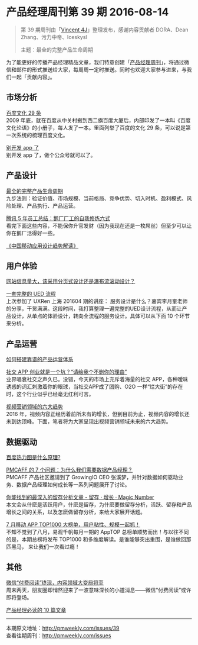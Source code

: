 # 产品经理周刊第 39 期 2016-08-14

> 第 39 期周刊由「[Vincent 4J](http://pmweekly.com/contributors#vincent4j)」整理发布，感谢内容贡献者 DORA、Dean Zhang、污力中帝、Iceskysl   
> 
> 主题：最全的完整产品生命周期

为了能更好的传播产品经理精品文章，我们特意创建「[产品经理周刊](http://pmweekly.com/)」，将通过微信和邮件的形式推送给大家，每周周一定时推送。同时也欢迎大家参与进来，与我们一起「贡献内容」。 

## 市场分析   

[百度文化 29 条](https://zhuanlan.zhihu.com/p/21925653)  
2009 年底，就在百度从中关村搬到西二旗百度大厦后，内部印发了一本叫《百度文化论语》的小册子，每人发了一本。里面列举了百度的文化 29 条，可以说是第一次系统的梳理百度文化。     

[别开发  app 了](http://mp.weixin.qq.com/s?__biz=MjM5ODQwMjA4MA==&mid=2649293557&idx=1&sn=98f34bb53a54331887cb99972c89e1bc&scene=1&srcid=0809emot471fytYaN3nZc06n#rd)   
别开发 app 了，做个公众号就可以了。  


## 产品设计

[最全的完整产品生命周期](http://mp.weixin.qq.com/s?__biz=MzIxMzM0OTYzMg==&mid=2247484284&idx=1&sn=471fd8693080d0c6c5778612149d8373&scene=1&srcid=0811lHPnDdqzP5jpbNzvEduq#rd)   
九步法则：验证价值、市场规模、当前格局、竞争优势、切入时机、盈利模式、风险处理、产品执行、产品运营。   

[腾讯 5 年员工总结：鹅厂厂工的自我修炼六式](http://mp.weixin.qq.com/s?__biz=MjM5NjAyMzcyMA==&mid=2659990841&idx=2&sn=78ba27c6ac1c23714858a83fc9aba70d&scene=1&srcid=0811KLGQY9cGdGkjmlD3vaaS#rd)  
看完下面这些内容，不能保你升官发财（因为我现在还是一枚屌丝）但至少可以让你在鹅厂活得好一些。   

[《中国移动应用设计趋势解读》](http://www.ui.cn/detail/33849.html)   


## 用户体验

[网站信息量大，该采用分页式设计还是瀑布流滚动设计？](http://mp.weixin.qq.com/s?__biz=MjM5NjA3ODI3Ng==&mid=2649828479&idx=1&sn=b5da62d6cf49cc99f1d0d55ed6718eb1&scene=1&srcid=0811xephpSeKiitWTmeKpVkt#rd)   

[一套完整的 UED 流程](http://mp.weixin.qq.com/s?__biz=MzIzOTE0NjczMw==&mid=2654863882&idx=1&sn=15e7ba85f31ccb2d04878fe806549dca&scene=1&srcid=0812pvSw3nCko7zWXE5knAHS#rd)  
上次参加了 UXRen 上海 201604 期的讲座： 服务设计是什么？嘉宾李月奎老师的分享，干货满满。这段时间，我打算整理一遍完整的UED设计流程，从而让产品设计，从单点的体验设计，转向全流程的服务设计。具体可以从下面 10 个环节来分析。   

## 产品运营

[如何搭建靠谱的产品运营体系](http://mp.weixin.qq.com/s?__biz=MzAxMzc5NDAyMw==&mid=2650510084&idx=1&sn=2be9592287e116b3caa3d14b3a661171&scene=1&srcid=0814xZXEvLTJGLww30wPw8o1#rd)   

[社交 APP 创业就是一个坑？“请给我个不删你的理由”](http://mp.weixin.qq.com/s?__biz=MzAxMzc5NDAyMw==&mid=2650510078&idx=1&sn=a0ec24f3eb826e3ff8494d847c0145ba&scene=1&srcid=0809Okn5DAkZ7uXFSu3fs9j7#rd)    
业界唱衰社交之声久已。没错，今天的市场上充斥着海量的社交 APP，各种暧昧诱惑的词汇刺激着你的眼球，当社交APP成了团购、O2O 一样“烂大街”的存在时，这个行业似乎已经毫无红利可言。    

[视频营销领域的六大趋势](http://mp.weixin.qq.com/s?__biz=MzAxMzc5NDAyMw==&mid=2650510081&idx=1&sn=74aff0b0145f747e78e7c557d3825e21&scene=1&srcid=0811MmVdfU3D6nMaUdIMnaZC#rd)   
2016 年，视频内容正经历着前所未有的增长，但到目前为止，视频内容的增长还未到达顶峰。下面，笔者将为大家呈现出视频营销领域未来的六大趋势。   


## 数据驱动  

[百度热力图是什么原理?](https://www.zhihu.com/question/23328249/answer/115671828)    

[PMCAFF 的 7 个问题：为什么我们需要数据产品经理？](http://mp.weixin.qq.com/s?__biz=MzI2MTAxOTk5OQ==&mid=2650941296&idx=1&sn=52474c28203c15bc13aad442e82ccb83&scene=1&srcid=0811nJqotmuUoVZJAn85beXP#rd)   
PMCAFF 产品社区邀请到了 GrowingIO CEO 张溪梦，并针对数据如何驱动业务、数据产品经理如何成长等一系列问题展开了讨论。   


[你能找到的最深入的留存分析文章 - 留存 · 增长 · Magic Number](https://zhuanlan.zhihu.com/p/21974150)  
本文会从什麽是活跃用户，什麽是留存，为什麽要做留存分析，活跃、留存和产品增长之间的关系，以及怎麽做留存分析，来给大家展开话题。

[7 月移动 APP TOP1000 大榜单，用户粘性、规模一起抓！](http://mp.weixin.qq.com/s?__biz=MjM5OTExMjkwMA==&mid=2651872052&idx=1&sn=1b43d36c14d71e162daef3a5515ed0f8&scene=1&srcid=0811VFoKd82dpUifFBHYMiAL#rd)   
不知不觉到了八月，易观千帆每月一期的 AppTOP 总榜单顺势而出！与以往不同的是，本期总榜将发布 TOP1000 和多维度解读。是谁能够突出重围，是谁做回那匹黑马， 来让我们一次看过瘾！   

## 其他

[微信“付费阅读”终现，内容领域大变局将至](http://mp.weixin.qq.com/s?__biz=MjAzNzMzNTkyMQ==&mid=2653751264&idx=1&sn=f594f476e8324145df6108470e1c5849&scene=1&srcid=08117BESjtvmUnWO2qpi5Kvq#rd)   
周末两天，朋友圈却悄然迎来了一波意味深长的小道消息——微信“付费阅读”或许即将登场。  

[产品经理必读的 10 篇文章](http://36kr.com/p/205596.html)   

---
本期原文地址：<http://pmweekly.com/issues/39>     
查看往期周刊：<http://pmweekly.com/issues>    
